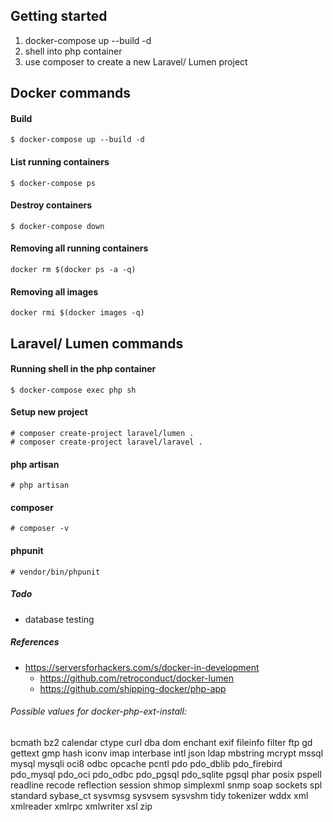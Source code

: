 ## Getting started
1. docker-compose up --build -d
2. shell into php container
3. use composer to create a new Laravel/ Lumen project

## Docker commands

#### Build 
```
$ docker-compose up --build -d
```

#### List running containers
```
$ docker-compose ps
```

#### Destroy containers
```
$ docker-compose down
```

#### Removing all running containers
```
docker rm $(docker ps -a -q)
```

#### Removing all images
```
docker rmi $(docker images -q)
```

## Laravel/ Lumen commands

#### Running shell in the php container
```
$ docker-compose exec php sh
```

#### Setup new project
```
# composer create-project laravel/lumen .
# composer create-project laravel/laravel .
```

#### php artisan
```
# php artisan
```

#### composer
```
# composer -v
```

#### phpunit
```
# vendor/bin/phpunit
```

##### Todo
* database testing

##### References
* https://serversforhackers.com/s/docker-in-development
    * https://github.com/retroconduct/docker-lumen
    * https://github.com/shipping-docker/php-app

###### Possible values for docker-php-ext-install:
bcmath bz2 calendar ctype curl dba dom enchant exif fileinfo filter ftp gd gettext gmp hash iconv imap interbase intl json ldap mbstring mcrypt mssql mysql mysqli oci8 odbc opcache pcntl pdo pdo_dblib pdo_firebird pdo_mysql pdo_oci pdo_odbc pdo_pgsql pdo_sqlite pgsql phar posix pspell readline recode reflection session shmop simplexml snmp soap sockets spl standard sybase_ct sysvmsg sysvsem sysvshm tidy tokenizer wddx xml xmlreader xmlrpc xmlwriter xsl zip